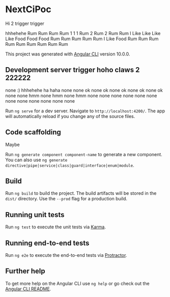 # NextCiPoc

Hi 2 trigger trigger

hhhehehe
Rum
Rum
Rum
Rum
1
1
1
Rum
2
Rum
2
Rum
Rum
I
Like
Like
Like
Like
Food
Food
Food
Rum
Rum
Rum
Rum
Rum
I
Like
Food
Rum
Rum
Rum
Rum
Rum
Rum
Rum
Rum
Rum

This project was generated with [Angular CLI](https://github.com/angular/angular-cli) version 10.0.0.

## Development server trigger hoho claws 2 222222

none :) hhhehehe ha haha
none
none ok
none ok
none ok
none ok
none ok
none
none hmm
none hmm
none hmm
none
none
none
none
none
none
none
none
none
none
none
none

Run `ng serve` for a dev server. Navigate to `http://localhost:4200/`. The app will automatically reload if you change any of the source files.

## Code scaffolding

Maybe

Run `ng generate component component-name` to generate a new component. You can also use `ng generate directive|pipe|service|class|guard|interface|enum|module`.

## Build

Run `ng build` to build the project. The build artifacts will be stored in the `dist/` directory. Use the `--prod` flag for a production build.

## Running unit tests

Run `ng test` to execute the unit tests via [Karma](https://karma-runner.github.io).

## Running end-to-end tests

Run `ng e2e` to execute the end-to-end tests via [Protractor](http://www.protractortest.org/).

## Further help

To get more help on the Angular CLI use `ng help` or go check out the [Angular CLI README](https://github.com/angular/angular-cli/blob/master/README.md).
